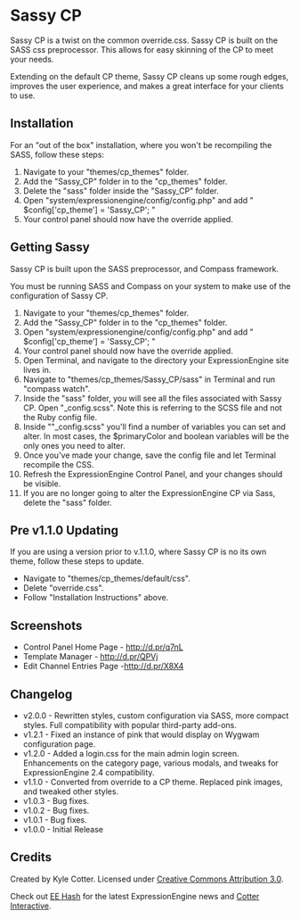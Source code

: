 Sassy CP
==============================================================

Sassy CP is a twist on the common override.css. Sassy CP is built on the SASS css preprocessor. This allows for easy skinning of the CP to meet your needs.

Extending on the default CP theme, Sassy CP cleans up some rough edges, improves the user experience, and makes a great interface for your clients to use.

Installation
-----------

For an "out of the box" installation, where you won't be recompiling the SASS, follow these steps:

1. Navigate to your "themes/cp_themes" folder.
2. Add the "Sassy_CP" folder in to the "cp_themes" folder.
3. Delete the "sass" folder inside the "Sassy_CP" folder.
4. Open "system/expressionengine/config/config.php" and add " $config['cp_theme'] = 'Sassy_CP'; "
5. Your control panel should now have the override applied.

Getting Sassy
--------------

Sassy CP is built upon the SASS preprocessor, and Compass framework.

You must be running SASS and Compass on your system to make use of the configuration of Sassy CP.

1. Navigate to your "themes/cp_themes" folder.
2. Add the "Sassy_CP" folder in to the "cp_themes" folder.
3. Open "system/expressionengine/config/config.php" and add " $config['cp_theme'] = 'Sassy_CP'; "
4. Your control panel should now have the override applied.
5. Open Terminal, and navigate to the directory your ExpressionEngine site lives in.
6. Navigate to "themes/cp_themes/Sassy_CP/sass" in Terminal and run "compass watch".
7. Inside the "sass" folder, you will see all the files associated with Sassy CP. Open "_config.scss". Note this is referring to the SCSS file and not the Ruby config file.
8. Inside ""_config.scss" you'll find a number of variables you can set and alter. In most cases, the $primaryColor and boolean variables will be the only ones you need to alter.
9. Once you've made your change, save the config file and let Terminal recompile the CSS.
10. Refresh the ExpressionEngine Control Panel, and your changes should be visible.
11. If you are no longer going to alter the ExpressionEngine CP via Sass, delete the "sass" folder.

Pre v1.1.0 Updating
-----------

If you are using a version prior to v.1.1.0, where Sassy CP is no its own theme, follow these steps to update.

* Navigate to "themes/cp_themes/default/css".
* Delete "override.css".
* Follow "Installation Instructions" above.

Screenshots
-----------

* Control Panel Home Page - http://d.pr/q7nL
* Template Manager - http://d.pr/QPVj
* Edit Channel Entries Page -http://d.pr/X8X4

Changelog
-------
* v2.0.0 - Rewritten styles, custom configuration via SASS, more compact styles. Full compatibility with popular third-party add-ons.
* v1.2.1 - Fixed an instance of pink that would display on Wygwam configuration page.
* v1.2.0 - Added a login.css for the main admin login screen. Enhancements on the category page, various modals, and tweaks for ExpressionEngine 2.4 compatibility.
* v1.1.0 - Converted from override to a CP theme. Replaced pink images, and tweaked other styles.
* v1.0.3 - Bug fixes.
*  v1.0.2 - Bug fixes.
*  v1.0.1 - Bug fixes.
*  v1.0.0 - Initial Release

Credits
-------

Created by Kyle Cotter. Licensed under <a href="http://creativecommons.org/licenses/by/3.0/">Creative Commons Attribution 3.0</a>.

Check out <a href="http://eehash.com">EE Hash</a> for the latest ExpressionEngine news and <a href="http://cotterinteractive.com">Cotter Interactive</a>.